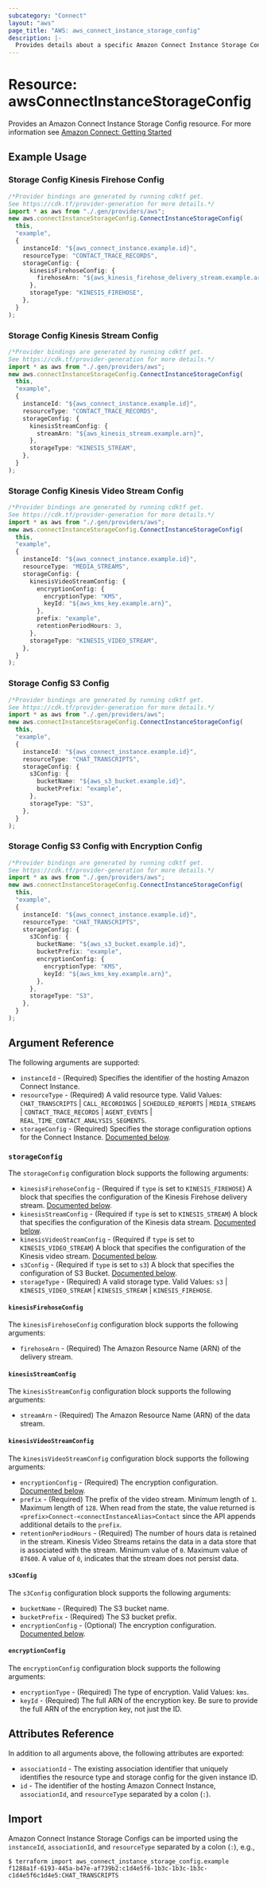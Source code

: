```yaml
---
subcategory: "Connect"
layout: "aws"
page_title: "AWS: aws_connect_instance_storage_config"
description: |-
  Provides details about a specific Amazon Connect Instance Storage Config.
---
```


# Resource: awsConnectInstanceStorageConfig

Provides an Amazon Connect Instance Storage Config resource. For more information see
[Amazon Connect: Getting Started](https://docs.aws.amazon.com/connect/latest/adminguide/amazon-connect-get-started.html)

## Example Usage

### Storage Config Kinesis Firehose Config

```typescript
/*Provider bindings are generated by running cdktf get.
See https://cdk.tf/provider-generation for more details.*/
import * as aws from "./.gen/providers/aws";
new aws.connectInstanceStorageConfig.ConnectInstanceStorageConfig(
  this,
  "example",
  {
    instanceId: "${aws_connect_instance.example.id}",
    resourceType: "CONTACT_TRACE_RECORDS",
    storageConfig: {
      kinesisFirehoseConfig: {
        firehoseArn: "${aws_kinesis_firehose_delivery_stream.example.arn}",
      },
      storageType: "KINESIS_FIREHOSE",
    },
  }
);

```

### Storage Config Kinesis Stream Config

```typescript
/*Provider bindings are generated by running cdktf get.
See https://cdk.tf/provider-generation for more details.*/
import * as aws from "./.gen/providers/aws";
new aws.connectInstanceStorageConfig.ConnectInstanceStorageConfig(
  this,
  "example",
  {
    instanceId: "${aws_connect_instance.example.id}",
    resourceType: "CONTACT_TRACE_RECORDS",
    storageConfig: {
      kinesisStreamConfig: {
        streamArn: "${aws_kinesis_stream.example.arn}",
      },
      storageType: "KINESIS_STREAM",
    },
  }
);

```

### Storage Config Kinesis Video Stream Config

```typescript
/*Provider bindings are generated by running cdktf get.
See https://cdk.tf/provider-generation for more details.*/
import * as aws from "./.gen/providers/aws";
new aws.connectInstanceStorageConfig.ConnectInstanceStorageConfig(
  this,
  "example",
  {
    instanceId: "${aws_connect_instance.example.id}",
    resourceType: "MEDIA_STREAMS",
    storageConfig: {
      kinesisVideoStreamConfig: {
        encryptionConfig: {
          encryptionType: "KMS",
          keyId: "${aws_kms_key.example.arn}",
        },
        prefix: "example",
        retentionPeriodHours: 3,
      },
      storageType: "KINESIS_VIDEO_STREAM",
    },
  }
);

```

### Storage Config S3 Config

```typescript
/*Provider bindings are generated by running cdktf get.
See https://cdk.tf/provider-generation for more details.*/
import * as aws from "./.gen/providers/aws";
new aws.connectInstanceStorageConfig.ConnectInstanceStorageConfig(
  this,
  "example",
  {
    instanceId: "${aws_connect_instance.example.id}",
    resourceType: "CHAT_TRANSCRIPTS",
    storageConfig: {
      s3Config: {
        bucketName: "${aws_s3_bucket.example.id}",
        bucketPrefix: "example",
      },
      storageType: "S3",
    },
  }
);

```

### Storage Config S3 Config with Encryption Config

```typescript
/*Provider bindings are generated by running cdktf get.
See https://cdk.tf/provider-generation for more details.*/
import * as aws from "./.gen/providers/aws";
new aws.connectInstanceStorageConfig.ConnectInstanceStorageConfig(
  this,
  "example",
  {
    instanceId: "${aws_connect_instance.example.id}",
    resourceType: "CHAT_TRANSCRIPTS",
    storageConfig: {
      s3Config: {
        bucketName: "${aws_s3_bucket.example.id}",
        bucketPrefix: "example",
        encryptionConfig: {
          encryptionType: "KMS",
          keyId: "${aws_kms_key.example.arn}",
        },
      },
      storageType: "S3",
    },
  }
);

```

## Argument Reference

The following arguments are supported:

* `instanceId` - (Required) Specifies the identifier of the hosting Amazon Connect Instance.
* `resourceType` - (Required) A valid resource type. Valid Values: `CHAT_TRANSCRIPTS` | `CALL_RECORDINGS` | `SCHEDULED_REPORTS` | `MEDIA_STREAMS` | `CONTACT_TRACE_RECORDS` | `AGENT_EVENTS` | `REAL_TIME_CONTACT_ANALYSIS_SEGMENTS`.
* `storageConfig` - (Required) Specifies the storage configuration options for the Connect Instance. [Documented below](#storage_config).

### `storageConfig`

The `storageConfig` configuration block supports the following arguments:

* `kinesisFirehoseConfig` - (Required if `type` is set to `KINESIS_FIREHOSE`) A block that specifies the configuration of the Kinesis Firehose delivery stream. [Documented below](#kinesis_firehose_config).
* `kinesisStreamConfig` - (Required if `type` is set to `KINESIS_STREAM`) A block that specifies the configuration of the Kinesis data stream. [Documented below](#kinesis_stream_config).
* `kinesisVideoStreamConfig` - (Required if `type` is set to `KINESIS_VIDEO_STREAM`) A block that specifies the configuration of the Kinesis video stream. [Documented below](#kinesis_video_stream_config).
* `s3Config` - (Required if `type` is set to `s3`) A block that specifies the configuration of S3 Bucket. [Documented below](#s3_config).
* `storageType` - (Required) A valid storage type. Valid Values: `s3` | `KINESIS_VIDEO_STREAM` | `KINESIS_STREAM` | `KINESIS_FIREHOSE`.

#### `kinesisFirehoseConfig`

The `kinesisFirehoseConfig` configuration block supports the following arguments:

* `firehoseArn` - (Required) The Amazon Resource Name (ARN) of the delivery stream.

#### `kinesisStreamConfig`

The `kinesisStreamConfig` configuration block supports the following arguments:

* `streamArn` - (Required) The Amazon Resource Name (ARN) of the data stream.

#### `kinesisVideoStreamConfig`

The `kinesisVideoStreamConfig` configuration block supports the following arguments:

* `encryptionConfig` - (Required) The encryption configuration. [Documented below](#encryption_config).
* `prefix` - (Required) The prefix of the video stream. Minimum length of `1`. Maximum length of `128`. When read from the state, the value returned is `<prefix>Connect-<connectInstanceAlias>Contact` since the API appends additional details to the `prefix`.
* `retentionPeriodHours` - (Required) The number of hours data is retained in the stream. Kinesis Video Streams retains the data in a data store that is associated with the stream. Minimum value of `0`. Maximum value of `87600`. A value of `0`, indicates that the stream does not persist data.

#### `s3Config`

The `s3Config` configuration block supports the following arguments:

* `bucketName` - (Required) The S3 bucket name.
* `bucketPrefix` - (Required) The S3 bucket prefix.
* `encryptionConfig` - (Optional) The encryption configuration. [Documented below](#encryption_config).

#### `encryptionConfig`

The `encryptionConfig` configuration block supports the following arguments:

* `encryptionType` - (Required) The type of encryption. Valid Values: `kms`.
* `keyId` - (Required) The full ARN of the encryption key. Be sure to provide the full ARN of the encryption key, not just the ID.

## Attributes Reference

In addition to all arguments above, the following attributes are exported:

* `associationId` - The existing association identifier that uniquely identifies the resource type and storage config for the given instance ID.
* `id` - The identifier of the hosting Amazon Connect Instance, `associationId`, and `resourceType` separated by a colon (`:`).

## Import

Amazon Connect Instance Storage Configs can be imported using the `instanceId`, `associationId`, and `resourceType` separated by a colon (`:`), e.g.,

```console
$ terraform import aws_connect_instance_storage_config.example f1288a1f-6193-445a-b47e-af739b2:c1d4e5f6-1b3c-1b3c-1b3c-c1d4e5f6c1d4e5:CHAT_TRANSCRIPTS
```
